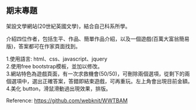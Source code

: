 ## 期末專題
架設文學網站(20世紀英國文學)，結合自己科系所學。

介紹四位作者，包括生平、作品、簡單作品介紹，以及一個遊戲(百萬大富翁簡易版)，答案都可在作家頁面找到。

1.使用語言: html、css、javascript、jquery  
2.使用free bootstrap模板，並加以修改。  
3.網站特色為遊戲頁面，有一次求救機會(50/50)，可刪除兩個選項，從剩下的兩個選項中，選出正確答案，答錯即結束遊戲，可再重玩。左上角會出現目前金額。  
4.美化 button，滑鼠滑動過出現效果，排版。

Reference: https://github.com/webknit/WWTBAM
